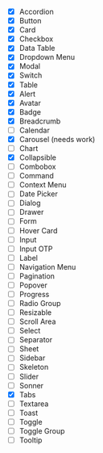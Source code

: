 - [x] Accordion
- [x] Button
- [x] Card
- [x] Checkbox
- [x] Data Table
- [x] Dropdown Menu
- [x] Modal
- [x] Switch
- [x] Table
- [x] Alert
- [x] Avatar
- [x] Badge
- [x] Breadcrumb
- [ ] Calendar
- [x] Carousel (needs work)
- [ ] Chart
- [x] Collapsible
- [ ] Combobox
- [ ] Command
- [ ] Context Menu
- [ ] Date Picker
- [ ] Dialog
- [ ] Drawer
- [ ] Form
- [ ] Hover Card
- [ ] Input
- [ ] Input OTP
- [ ] Label
- [ ] Navigation Menu
- [ ] Pagination
- [ ] Popover
- [ ] Progress
- [ ] Radio Group
- [ ] Resizable
- [ ] Scroll Area
- [ ] Select
- [ ] Separator
- [ ] Sheet
- [ ] Sidebar
- [ ] Skeleton
- [ ] Slider
- [ ] Sonner
- [x] Tabs
- [ ] Textarea
- [ ] Toast
- [ ] Toggle
- [ ] Toggle Group
- [ ] Tooltip
